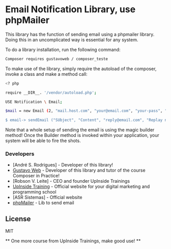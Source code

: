 # Email Notification Library, use phpMailer

This library has the function of sending email using a phpmailer library. Doing this in an uncomplicated way is essential for any system.

To do a library installation, run the following command:

```sh
Composer requires gustavoweb / composer_teste
```

To make use of the library, simply require the autoload of the composer, invoke a class and make a method call:

```sh
<? php

require __DIR__. '/vendor/autoload.php';

USE Notification \ Email;

$mail = new Email (2, "mail.host.com", "your@email.com", "your-pass", "smtp secure (tls / ssl)", "port (587)", 'from@email.com", "From the Name");

$ email-> sendEmail ("SUbject", "Content", "reply@email.com", "Replay name", "address@email.com", "Address name");
```

Note that a whole setup of sending the email is using the magic builder method! Once the Builder method is invoked within your application, your system will be able to fire the shots.

### Developers
* [André S. Rodrigues] - Developer of this library!
* [Gustavo Web] - Developer of this library and tutor of the course Composer in Practice!
* [Robson V. Leite] - CEO and founder UpInside Trainings
* [UpInside Training] - Official website for your digital marketing and programming school
* [ASR Sistemas] - Official website
* [phpMailer] - Lib to send email


License
----

MIT

** One more course from UpInside Trainings, make good use! **

[//]: #
[Gustavo Web]: <mailto: gustavo@upinside.com.br>
[Robson V. Milk]: <mailto: robson@upinside.com.br>
[UpInside Training]: <https://www.upinside.com.br>
[phpMailer]: <https://github.com/PHPMailer/PHPMailer>